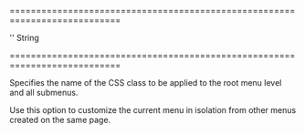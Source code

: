 ===========================================================================
<!--default-->''<!--/default-->
<!--type-->String<!--/type-->
===========================================================================

<!--shortDescription-->
Specifies the name of the CSS class to be applied to the root menu level and all submenus.
<!--/shortDescription-->

<!--fullDescription-->
Use this option to customize the current menu in isolation from other menus created on the same page.


<!--/fullDescription-->
